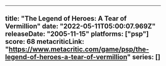 
---
title: "The Legend of Heroes: A Tear of Vermillion"
date: "2022-05-11T05:00:07.969Z"
releaseDate: "2005-11-15"
platforms: ["psp"]
score: 68
metacriticLink: "https://www.metacritic.com/game/psp/the-legend-of-heroes-a-tear-of-vermillion"
series: []
---
